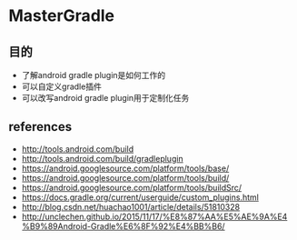 # MasterGradle

## 目的

* 了解android gradle plugin是如何工作的
* 可以自定义gradle插件
* 可以改写android gradle plugin用于定制化任务

## references

* http://tools.android.com/build
* http://tools.android.com/build/gradleplugin
* https://android.googlesource.com/platform/tools/base/
* https://android.googlesource.com/platform/tools/build/
* https://android.googlesource.com/platform/tools/buildSrc/
* https://docs.gradle.org/current/userguide/custom_plugins.html
* http://blog.csdn.net/huachao1001/article/details/51810328
* http://unclechen.github.io/2015/11/17/%E8%87%AA%E5%AE%9A%E4%B9%89Android-Gradle%E6%8F%92%E4%BB%B6/
